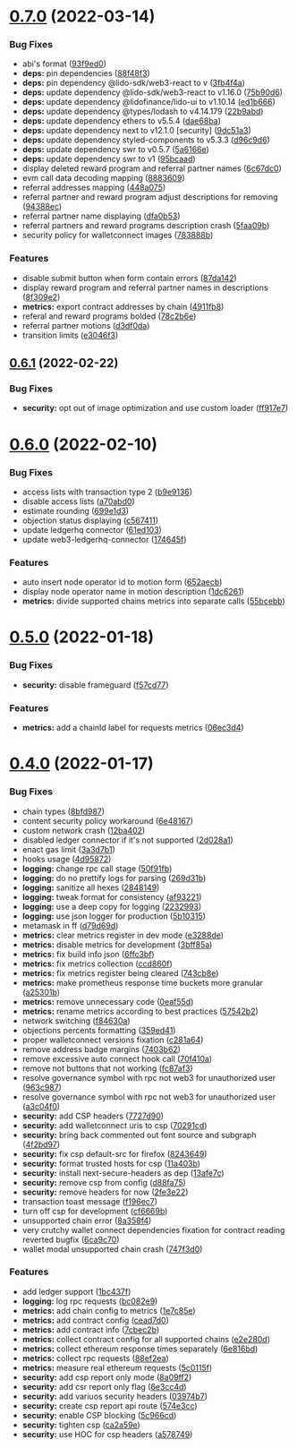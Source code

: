 # [0.7.0](https://github.com/lidofinance/easy-track-ui/compare/0.6.1...0.7.0) (2022-03-14)


### Bug Fixes

* abi's format ([93f9ed0](https://github.com/lidofinance/easy-track-ui/commit/93f9ed017952bf9e638aed07b6fb2f21e296536f))
* **deps:** pin dependencies ([88f48f3](https://github.com/lidofinance/easy-track-ui/commit/88f48f3d091385407c2160eda8e2d15104bb8c14))
* **deps:** pin dependency @lido-sdk/web3-react to v ([3fb4f4a](https://github.com/lidofinance/easy-track-ui/commit/3fb4f4a0c7a41adcd9234c5e83a5ec06ae5b932e))
* **deps:** update dependency @lido-sdk/web3-react to v1.16.0 ([75b90d6](https://github.com/lidofinance/easy-track-ui/commit/75b90d65d317b6fb91b0e3aeb172a113383b6820))
* **deps:** update dependency @lidofinance/lido-ui to v1.10.14 ([ed1b666](https://github.com/lidofinance/easy-track-ui/commit/ed1b666b9bf11f2e68c99f7b3c75fc84c79d74e6))
* **deps:** update dependency @types/lodash to v4.14.179 ([22b9abd](https://github.com/lidofinance/easy-track-ui/commit/22b9abd56e99499d8a703fb41eaa77d4ff6b4bf7))
* **deps:** update dependency ethers to v5.5.4 ([dae68ba](https://github.com/lidofinance/easy-track-ui/commit/dae68bae75216cc09e73538f88a518caeecb3058))
* **deps:** update dependency next to v12.1.0 [security] ([9dc51a3](https://github.com/lidofinance/easy-track-ui/commit/9dc51a3a0c3210ee047e3103d59fb74b1ce1b8bd))
* **deps:** update dependency styled-components to v5.3.3 ([d96c9d6](https://github.com/lidofinance/easy-track-ui/commit/d96c9d621c2ae4bce302213739262fb0aef8d005))
* **deps:** update dependency swr to v0.5.7 ([5a6166e](https://github.com/lidofinance/easy-track-ui/commit/5a6166e4956404606c58fec07d3e26642ae5f8ca))
* **deps:** update dependency swr to v1 ([95bcaad](https://github.com/lidofinance/easy-track-ui/commit/95bcaad7ab4f9e92a0ab484dbb7acae8ede9edc6))
* display deleted reward program and referral partner names ([6c67dc0](https://github.com/lidofinance/easy-track-ui/commit/6c67dc01de11a415022fc2d88fbe3d989c56cad8))
* evm call data decoding mapping ([8883609](https://github.com/lidofinance/easy-track-ui/commit/8883609ec30be35b2a78c00bb84c035140c364bb))
* referral addresses mapping ([448a075](https://github.com/lidofinance/easy-track-ui/commit/448a075644452771814d9eeea0919c4fc2f1b77d))
* referral partner and reward program adjust descriptions for removing ([94388ec](https://github.com/lidofinance/easy-track-ui/commit/94388ec52442e1214e149d5846976519728b6c20))
* referral partner name displaying ([dfa0b53](https://github.com/lidofinance/easy-track-ui/commit/dfa0b53bfc21de2afac5f9ba2de1d97624494bbc))
* referral partners and reward programs description crash ([5faa09b](https://github.com/lidofinance/easy-track-ui/commit/5faa09bcac7f05a2c91d537182f388ba9f2f2478))
* security policy for walletconnect images ([783888b](https://github.com/lidofinance/easy-track-ui/commit/783888b167c0395315622029eb517afb8b32fc22))


### Features

* disable submit button when form contain errors ([87da142](https://github.com/lidofinance/easy-track-ui/commit/87da142a65d2d3ceb41b4de76dfbf1560e20b828))
* display reward program and referral partner names in descriptions ([8f309e2](https://github.com/lidofinance/easy-track-ui/commit/8f309e212a186cb3ddc027beaa737ddc1996c2ca))
* **metrics:** export contract addresses by chain ([4911fb8](https://github.com/lidofinance/easy-track-ui/commit/4911fb8b95af54adf50a6a23494128205aa45814))
* referal and reward programs bolded ([78c2b6e](https://github.com/lidofinance/easy-track-ui/commit/78c2b6eecc5f5a1478d82724c5817ac7a0ea2c0c))
* referral partner motions ([d3df0da](https://github.com/lidofinance/easy-track-ui/commit/d3df0da89c391f09fc1be26524b309d1165b3c07))
* transition limits ([e3046f3](https://github.com/lidofinance/easy-track-ui/commit/e3046f3e872b1fbdae1481a3786482d0a82ba93f))



## [0.6.1](https://github.com/lidofinance/easy-track-ui/compare/0.6.0...0.6.1) (2022-02-22)


### Bug Fixes

* **security:** opt out of image optimization and use custom loader ([ff917e7](https://github.com/lidofinance/easy-track-ui/commit/ff917e7242366c2e5baf7596818437dd7aa40251))



# [0.6.0](https://github.com/lidofinance/easy-track-ui/compare/0.5.0...0.6.0) (2022-02-10)


### Bug Fixes

* access lists with transaction type 2 ([b9e9136](https://github.com/lidofinance/easy-track-ui/commit/b9e9136b4601a32243a1ad80ae166a369b9fb858))
* disable access lists ([a70abd0](https://github.com/lidofinance/easy-track-ui/commit/a70abd02027771992819cd19bb0a1478aa097a12))
* estimate rounding ([699e1d3](https://github.com/lidofinance/easy-track-ui/commit/699e1d3672f90eb1a5d0c75b181a6284ad68e230))
* objection status displaying ([c567411](https://github.com/lidofinance/easy-track-ui/commit/c5674116f4c9b2baec9cfb2d3149e8fccb9de88d))
* update ledgerhq connector ([61ed103](https://github.com/lidofinance/easy-track-ui/commit/61ed10389be2ec26cffaa7345c7a17c034188c29))
* update web3-ledgerhq-connector ([174645f](https://github.com/lidofinance/easy-track-ui/commit/174645f21a0ae382d4943e773d50082d12bfa476))


### Features

* auto insert node operator id to motion form ([652aecb](https://github.com/lidofinance/easy-track-ui/commit/652aecb288a2c567fa1472d5522df9653434bd1e))
* display node operator name in motion description ([1dc6261](https://github.com/lidofinance/easy-track-ui/commit/1dc626171a2bd6a18c572617f6c19d7e0362e151))
* **metrics:** divide supported chains metrics into separate calls ([55bcebb](https://github.com/lidofinance/easy-track-ui/commit/55bcebba59f9855eb99490dc8a45466e1c224115))



# [0.5.0](https://github.com/lidofinance/easy-track-ui/compare/0.4.0...0.5.0) (2022-01-18)


### Bug Fixes

* **security:** disable frameguard ([f57cd77](https://github.com/lidofinance/easy-track-ui/commit/f57cd77ed0b43ad17ac821eda11ff31979e441ab))


### Features

* **metrics:** add a chainId label for requests metrics ([06ec3d4](https://github.com/lidofinance/easy-track-ui/commit/06ec3d42d1f3cb944e834771d12c1ead12b80550))



# [0.4.0](https://github.com/lidofinance/easy-track-ui/compare/0.3.0...0.4.0) (2022-01-17)


### Bug Fixes

* chain types ([8bfd987](https://github.com/lidofinance/easy-track-ui/commit/8bfd987b8da82e91a147f7199c39473c7b50c479))
* content security policy workaround ([6e48167](https://github.com/lidofinance/easy-track-ui/commit/6e481672b2c0b001c0c97b453b5873668bbe7d1e))
* custom network crash ([12ba402](https://github.com/lidofinance/easy-track-ui/commit/12ba4028100c03930b57839e0a7e4fd045578836))
* disabled ledger connector if it's not supported ([2d028a1](https://github.com/lidofinance/easy-track-ui/commit/2d028a1bf3cdea965ec0cfd578dd2554c11c181b))
* enact gas limit ([3a3d7b1](https://github.com/lidofinance/easy-track-ui/commit/3a3d7b11f14ba00f710a4cddfa5328774d091d3a))
* hooks usage ([4d95872](https://github.com/lidofinance/easy-track-ui/commit/4d958721d8a7e582af1534b9ffcebb99b647f37a))
* **logging:** change rpc call stage ([50f91fb](https://github.com/lidofinance/easy-track-ui/commit/50f91fb0d2d59f7a55a734eb0512a50fcf8bd2e2))
* **logging:** do no prettify logs for parsing ([269d31b](https://github.com/lidofinance/easy-track-ui/commit/269d31bef8e911b326995bae23d4fdf349b9d00e))
* **logging:** sanitize all hexes ([2848149](https://github.com/lidofinance/easy-track-ui/commit/2848149aadef7b39b5f6bbab46b1f507d6da64ec))
* **logging:** tweak format for consistency ([af93221](https://github.com/lidofinance/easy-track-ui/commit/af932214221aa7d2d0a42e4392e5e4c62d6b5ec3))
* **logging:** use a deep copy for logging ([2232993](https://github.com/lidofinance/easy-track-ui/commit/2232993d4cbfbca3d45e14add3deb121a633e7ca))
* **logging:** use json logger for production ([5b10315](https://github.com/lidofinance/easy-track-ui/commit/5b10315d90265fce53dcab2de88ce101ac5fc6eb))
* metamask in ff ([d79d69d](https://github.com/lidofinance/easy-track-ui/commit/d79d69db20eb794fc19d6817508795f6470d2d8e))
* **metrics:** clear metrics register in dev mode ([e3288de](https://github.com/lidofinance/easy-track-ui/commit/e3288de84e7a97917e622b9f216d27265f7ac197))
* **metrics:** disable metrics for development ([3bff85a](https://github.com/lidofinance/easy-track-ui/commit/3bff85ae7d754668674310d63f2be36d3d1a4733))
* **metrics:** fix build info json ([6ffc3bf](https://github.com/lidofinance/easy-track-ui/commit/6ffc3bf8e96ecfdc246aa57722534d20f5cab5f6))
* **metrics:** fix metrics collection ([ccd860f](https://github.com/lidofinance/easy-track-ui/commit/ccd860f1b90bd4bb11b1f67f59808fc4a2be1278))
* **metrics:** fix metrics register being cleared ([743cb8e](https://github.com/lidofinance/easy-track-ui/commit/743cb8e9c788a4f2e78b7f80310142782014e95d))
* **metrics:** make prometheus response time buckets more granular ([a25301b](https://github.com/lidofinance/easy-track-ui/commit/a25301b4e514df2e87e0b8a57799cf6f7a6168df))
* **metrics:** remove unnecessary code ([0eaf55d](https://github.com/lidofinance/easy-track-ui/commit/0eaf55dd7438ed47c99eb075d4f8e8e22e94c9e8))
* **metrics:** rename metrics according to best practices ([57542b2](https://github.com/lidofinance/easy-track-ui/commit/57542b2fc7fd962903c2108297ae3141852eb454))
* network switching ([f84630a](https://github.com/lidofinance/easy-track-ui/commit/f84630adf7a63dd9cd79b52428ba3c1fca799062))
* objections percents formatting ([359ed41](https://github.com/lidofinance/easy-track-ui/commit/359ed4177c10ad303e12fa7975f694ff6fc0accf))
* proper walletconnect versions fixation ([c281a64](https://github.com/lidofinance/easy-track-ui/commit/c281a644a982a58230193a4973b4ae141cfbb935))
* remove address badge margins ([7403b62](https://github.com/lidofinance/easy-track-ui/commit/7403b62492598936b7cc38cd642e0684ae7e21cf))
* remove excessive auto connect hook call ([70f410a](https://github.com/lidofinance/easy-track-ui/commit/70f410afb7bb3eee59c7317a12b4d8354fea3637))
* remove not buttons that not working ([fc87af3](https://github.com/lidofinance/easy-track-ui/commit/fc87af31757a11bdfb13f4cca4a5ae5e822b02b5))
* resolve governance symbol with rpc not web3 for unauthorized user ([963c987](https://github.com/lidofinance/easy-track-ui/commit/963c9879aeb4220ba8a589d28d9998ed7ebaa161))
* resolve governance symbol with rpc not web3 for unauthorized user ([a3c04f0](https://github.com/lidofinance/easy-track-ui/commit/a3c04f0044ff1b9845b401f667a84f82b2f6908d))
* **security:** add CSP headers ([7727d90](https://github.com/lidofinance/easy-track-ui/commit/7727d90000370f7f62dfe46e873e2ffa7690eb43))
* **security:** add walletconnect uris to csp ([70291cd](https://github.com/lidofinance/easy-track-ui/commit/70291cd935cdaee110c04b5614c37ed17df787e4))
* **security:** bring back commented out font source and subgraph ([4f2bd97](https://github.com/lidofinance/easy-track-ui/commit/4f2bd972e9563e5f88b89b355796ea55739960ce))
* **security:** fix csp default-src for firefox ([8243649](https://github.com/lidofinance/easy-track-ui/commit/824364979eb39f9fd736405a18c7f6e9d65fb032))
* **security:** format trusted hosts for csp ([11a403b](https://github.com/lidofinance/easy-track-ui/commit/11a403b1adaac685c42c122b64befa975bd0a65d))
* **security:** install next-secure-headers as dep ([13afe7c](https://github.com/lidofinance/easy-track-ui/commit/13afe7c5818e402d7e5781038e3ed64d7da9cd83))
* **security:** remove csp from config ([d88fa75](https://github.com/lidofinance/easy-track-ui/commit/d88fa750e2e679bd4f1aa53331c50e43ddd3bbb4))
* **security:** remove headers for now ([2fe3e22](https://github.com/lidofinance/easy-track-ui/commit/2fe3e2291675cc06aa1c57868d1270da4a7260f3))
* transaction toast message ([f196ec7](https://github.com/lidofinance/easy-track-ui/commit/f196ec73d0ca713510bec9028345efd57e30747c))
* turn off csp for development ([cf6669b](https://github.com/lidofinance/easy-track-ui/commit/cf6669bc51464a9ae9dafd8d5ade952fb1b3af01))
* unsupported chain error ([8a358f4](https://github.com/lidofinance/easy-track-ui/commit/8a358f4e5126be19e0847a780630be79fd60ac2a))
* very crutchy wallet connect dependencies fixation for contract reading reverted bugfix ([6ca9c70](https://github.com/lidofinance/easy-track-ui/commit/6ca9c706ee2bdfbe83843010e617e3baa69f2c2d))
* wallet modal unsupported chain crash ([747f3d0](https://github.com/lidofinance/easy-track-ui/commit/747f3d0b210ad1219933d12e06af38224a1388e3))


### Features

* add ledger support ([1bc437f](https://github.com/lidofinance/easy-track-ui/commit/1bc437fad3edb0b1895501ba1327248922dcf604))
* **logging:** log rpc requests ([bc082e9](https://github.com/lidofinance/easy-track-ui/commit/bc082e918829e32de3a6be3968cf1f1559e8fcf1))
* **metrics:** add chain config to metrics ([1e7c85e](https://github.com/lidofinance/easy-track-ui/commit/1e7c85ed3fcaf8a9bd0fa4967d036ed67aa743f6))
* **metrics:** add contract config ([cead7d0](https://github.com/lidofinance/easy-track-ui/commit/cead7d0ecd8fd635532219d9c93c1fd0f730f6d0))
* **metrics:** add contract info ([7cbec2b](https://github.com/lidofinance/easy-track-ui/commit/7cbec2b27fef081a0bc4a029118f2a7883bb8f2f))
* **metrics:** collect contract config for all supported chains ([e2e280d](https://github.com/lidofinance/easy-track-ui/commit/e2e280d192ed3948de778cf4d1b611c40c171b16))
* **metrics:** collect ethereum response times separately ([6e816bd](https://github.com/lidofinance/easy-track-ui/commit/6e816bd3cff5f614bd5ad36ecc3af202242d8163))
* **metrics:** collect rpc requests ([88ef2ea](https://github.com/lidofinance/easy-track-ui/commit/88ef2ea5775495f44b2ba9e4b72ab17830a8ae60))
* **metrics:** measure real ethereum requests ([5c0115f](https://github.com/lidofinance/easy-track-ui/commit/5c0115fa573acaf3d5b624caa218987952e1eb69))
* **security:** add csp report only mode ([8a09ff2](https://github.com/lidofinance/easy-track-ui/commit/8a09ff2aae6cf0de68d9f1dc678baff398d9237d))
* **security:** add csr report only flag ([6e3cc4d](https://github.com/lidofinance/easy-track-ui/commit/6e3cc4d59095844041812538fffc85a18d64492e))
* **security:** add variuos security headers ([03974b7](https://github.com/lidofinance/easy-track-ui/commit/03974b7b6b1966ac2c83c0acf332dc05b6b43122))
* **security:** create csp report api route ([574e3cc](https://github.com/lidofinance/easy-track-ui/commit/574e3cc677fb33bbddf6a0c739eb78315771bc63))
* **security:** enable CSP blocking ([5c966cd](https://github.com/lidofinance/easy-track-ui/commit/5c966cd81d50563369d980e0a55e3ad466aeafbb))
* **security:** tighten csp ([ca2a59e](https://github.com/lidofinance/easy-track-ui/commit/ca2a59e2c1afacf3185aad09eca90c1fb40ab34d))
* **security:** use HOC for csp headers ([a578749](https://github.com/lidofinance/easy-track-ui/commit/a578749df6148ec3b2e7c0bccc55b7f11b3d8b54))



